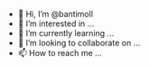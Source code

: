 - 👋 Hi, I’m @bantimoll
- 👀 I’m interested in ...
- 🌱 I’m currently learning ...
- 💞️ I’m looking to collaborate on ...
- 📫 How to reach me ...

<!---
bantimoll/bantimoll is a ✨ special ✨ repository because its `README.md` (this file) appears on your GitHub profile.
You can click the Preview link to take a look at your changes.
--->
